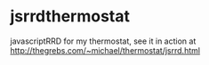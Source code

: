 jsrrdthermostat
===============

javascriptRRD for my thermostat, see it in action at http://thegrebs.com/~michael/thermostat/jsrrd.html

